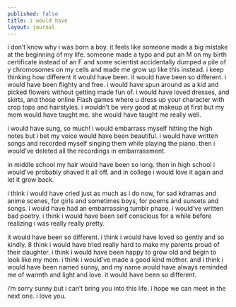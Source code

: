 ```yaml
---
published: false
title: i would have
layout: journal
---
```


i don’t know why i was born a boy. it feels like someone made a big mistake at the beginning of my life. someone made a typo and put an M on my birth certificate instead of an F and some scientist accidentally dumped a pile of y chromosomes on my cells and made me grow up like this instead. i keep thinking how different it would have been. it would have been so different. i would have been flighty and free. i would have spun around as a kid and picked flowers without getting made fun of. i would have loved dresses, and skirts, and those online Flash games where u dress up your character with crop tops and hairstyles. i wouldn’t be very good at makeup at first but my mom would have taught me. she would have taught me really well.

i would have sung, so much! i would embarrass myself hitting the high notes but i bet my voice would have been beautiful. i would have written songs and recorded myself singing them while playing the piano. then i would’ve deleted all the recordings in embarrassment.

in middle school my hair would have been so long. then in high school i would’ve probably shaved it all off. and in college i would love it again and let it grow back. 

i think i would have cried just as much as i do now, for sad kdramas and anime scenes, for girls and sometimes boys, for poems and sunsets and songs. i would have had an embarrassing tumblr phase. i would’ve written bad poetry. i think i would have been self conscious for a while before realizing i was really really pretty.






it would have been so different. i think i would have loved so gently and so kindly. 8 think i would have tried really hard to make my parents proud of their daughter. i think i would have been happy to grow old and begin to look like my mom. i think i would’ve made a good kind mother. and i think i would have been named sunny, and my name would have always reminded me of warmth and light and love. it would have been so different. 






i’m sorry sunny but i can’t bring you into this life. i hope we can meet in the next one. i love you.
